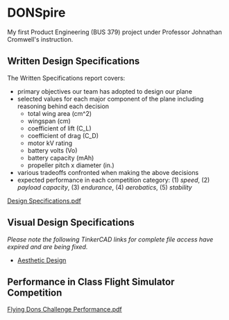# DONSpire
My first Product Engineering (BUS 379) project under Professor Johnathan Cromwell's instruction.

## Written Design Specifications
The Written Specifications report covers:
* primary objectives our team has adopted to design our plane
* selected values for each major component of the plane including reasoning behind each decision
    *  total wing area (cm^2)
    *  wingspan (cm)
    *  coefficient of lift (C_L)
    *  coefficient of drag (C_D)
    *  motor kV rating
    *  battery volts (Vo)
    *  battery capacity (mAh)
    *  propeller pitch x diameter (in.)
 *  various tradeoffs confronted when making the above decisions
 *  expected performance in each competition category: (1) *speed*, (2) *payload capacity*, (3) *endurance*, (4) *aerobatics*, (5) *stability*

[Design Specifications.pdf](https://github.com/tiffanyhltse/DONSpire/files/7231199/Design.Specifications.pdf)

## Visual Design Specifications 
*Please note the following TinkerCAD links for complete file access have expired and are being fixed.*

* [Aesthetic Design](https://www.tinkercad.com/things/5lAz7jkOP2w)

## Performance in Class Flight Simulator Competition
[Flying Dons Challenge Performance.pdf](https://github.com/tiffanyhltse/DONSpire/files/7231343/Flying.Dons.Challenge.Performance.pdf)
